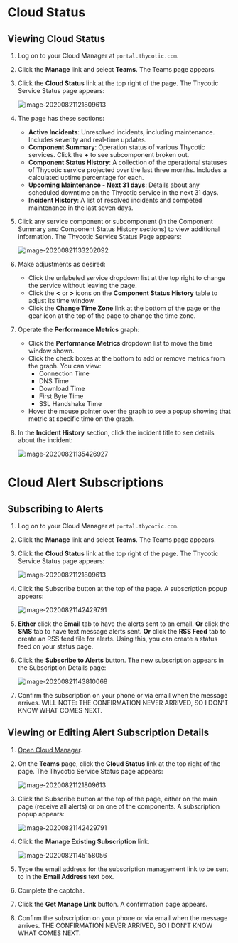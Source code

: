 

[title]: # (Cloud Status)
[tags]: # (status,Cloud Manager)
[priority]: # (1000)

# Cloud Status

## Viewing Cloud Status

1. Log on to your Cloud Manager at `portal.thycotic.com`.

1. Click the **Manage** link and select **Teams**. The Teams page appears.

1. Click the **Cloud Status** link at the top right of the page. The Thycotic Service Status page appears:

   ![image-20200821121809613](images/image-20200821121809613.png)

1. The page has these sections:

   - **Active Incidents**: Unresolved incidents, including maintenance. Includes severity and real-time updates.
   - **Component Summary**: Operation status of various Thycotic services. Click the **+** to see subcomponent broken out.
   - **Component Status History**: A collection of the operational statuses of Thycotic service projected over the last three months. Includes a calculated uptime percentage for each.
   - **Upcoming Maintenance - Next 31 days**: Details about any scheduled downtime on the Thycotic service in the next 31 days.
   - **Incident History**: A list of resolved incidents and competed maintenance in the last seven days.

1. Click any service component or subcomponent (in the Component Summary and Component Status History sections) to view additional information. The Thycotic Service Status Page appears:

   ![image-20200821133202092](images/image-20200821133202092.png)

1. Make adjustments as desired:

   - Click the unlabeled service dropdown list at the top right to change the service without leaving the page.
   - Click the **\<**  or **\>** icons on the **Component Status History** table to adjust its time window.
   - Click the **Change Time Zone** link at the bottom of the page or the gear icon at the top of the page to change the time zone.

1. Operate the **Performance Metrics** graph:

   - Click the **Performance Metrics** dropdown list to move the time window shown.
   - Click the check boxes at the bottom to add or remove metrics from the graph. You can view:
     - Connection Time
     - DNS Time 
     - Download Time
     - First Byte Time
     - SSL Handshake Time
   - Hover the mouse pointer over the graph to see a popup showing that metric at specific time on the graph.

1. In the **Incident History** section, click the incident title to see details about the incident:

   ![image-20200821135426927](images/image-20200821135426927.png)

# Cloud Alert Subscriptions

## Subscribing to Alerts

1. Log on to your Cloud Manager at `portal.thycotic.com`.

1. Click the **Manage** link and select **Teams**. The Teams page appears.

1. Click the **Cloud Status** link at the top right of the page. The Thycotic Service Status page appears:

   ![image-20200821121809613](images/image-20200821121809613.png)

1. Click the Subscribe button at the top of the page. A subscription popup appears:

   ![image-20200821142429791](images/image-20200821142429791.png)

1. **Either** click the **Email** tab to have the alerts sent to an email.
   **Or** click the **SMS** tab to have text message alerts sent.
   **Or** click the **RSS Feed** tab to create an RSS feed file for alerts. Using this, you can create a status feed on your status page.

1. Click the **Subscribe to Alerts** button. The new subscription appears in the Subscription Details page:

   ![image-20200821143810068](images/image-20200821143810068.png)

1. Confirm the subscription on your phone or via email when the message arrives. WILL NOTE: THE CONFIRMATION NEVER ARRIVED, SO I DON'T KNOW WHAT COMES NEXT.

## Viewing or Editing Alert Subscription Details

1. [Open Cloud Manager](#open-cloud-manager).

1. On the **Teams** page, click the **Cloud Status** link at the top right of the page. The Thycotic Service Status page appears:

   ![image-20200821121809613](images/image-20200821121809613.png)

1. Click the Subscribe button at the top of the page, either on the main page (receive all alerts) or on one of the components. A subscription popup appears:

   ![image-20200821142429791](images/image-20200821142429791.png)

1. Click the **Manage Existing Subscription** link.

   ![image-20200821145158056](images/image-20200821145158056.png)

1. Type the email address for the subscription management link to be sent to in the **Email Address** text box.

1. Complete the captcha.

1. Click the **Get Manage Link** button. A confirmation page appears.

1. Confirm the subscription on your phone or via email when the message arrives. THE CONFIRMATION NEVER ARRIVED, SO I DON'T KNOW WHAT COMES NEXT.